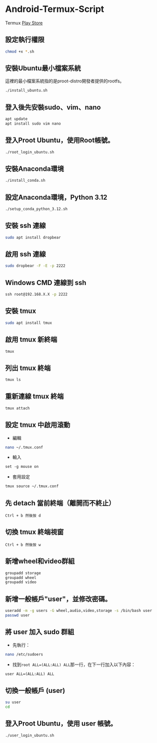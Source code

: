 # Android-Termux-Script

Termux [Play Store](https://play.google.com/store/apps/details?id=com.termux)

## 設定執行權限
```sh
chmod +x *.sh
```

## 安裝Ubuntu最小檔案系統
這裡的最小檔案系統指的是proot-distro開發者提供的rootfs。
```sh
./install_ubuntu.sh
```

## 登入後先安裝sudo、vim、nano
```sh
apt update
apt install sudo vim nano
```

## 登入Proot Ubuntu，使用Root帳號。
```sh
./root_login_ubuntu.sh
```

## 安裝Anaconda環境
```sh
./install_conda.sh
```

## 設定Anaconda環境，Python 3.12
```sh
./setup_conda_python_3.12.sh
```

## 安裝 ssh 連線
```sh
sudo apt install dropbear
```

## 啟用 ssh 連線
```sh
sudo dropbear -F -E -p 2222
```

## Windows CMD 連線到 ssh
```cmd
ssh root@192.168.X.X -p 2222
```

## 安裝 tmux
```sh
sudo apt install tmux
```

## 啟用 tmux 新終端
```sh
tmux 
```

## 列出 tmux 終端
```sh
tmux ls
```

## 重新連線 tmux 終端
```sh
tmux attach
```

## 設定 tmux 中啟用滾動
- 編輯
```sh
nano ~/.tmux.conf
```
- 輸入
```txt
set -g mouse on
```
- 套用設定
```sh
tmux source ~/.tmux.conf
```

## 先 detach 當前終端（離開而不終止）
`
Ctrl + b 然後按 d
`

## 切換 tmux 終端視窗
`
Ctrl + b 然後按 w
`
## 新增wheel和video群組
```sh
groupadd storage
groupadd wheel
groupadd video
```
## 新增一般帳戶"user"，並修改密碼。
```sh
useradd -m -g users -G wheel,audio,video,storage -s /bin/bash user
passwd user
```
## 將 user 加入 sudo 群組
- 先執行：
```sh
nano /etc/sudoers
```
- 找到`root ALL=(ALL:ALL) ALL`那一行，在下一行加入以下內容：
```txt
user ALL=(ALL:ALL) ALL
```
## 切換一般帳戶 (user)
```sh
su user
cd
```
## 登入Proot Ubuntu，使用 user 帳號。
```sh
./user_login_ubuntu.sh
```

